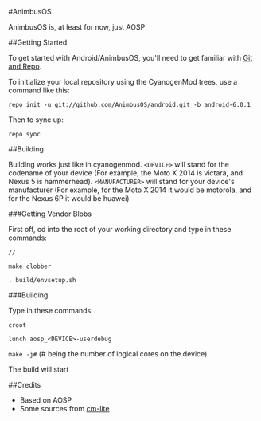 #AnimbusOS

AnimbusOS is, at least for now, just AOSP

##Getting Started

To get started with Android/AnimbusOS, you'll need to get
familiar with [Git and Repo](http://source.android.com/source/using-repo.html).

To initialize your local repository using the CyanogenMod trees, use a command like this:

`repo init -u git://github.com/AnimbusOS/android.git -b android-6.0.1`

Then to sync up:

`repo sync`

##Building

Building works just like in cyanogenmod. `<DEVICE>` will stand for the codename of your device (For example, the Moto X 2014 is victara, and Nexus 5 is hammerhead). `<MANUFACTURER>` will stand for your device's manufacturer (For example, for the Moto X 2014 it would be motorola, and for the Nexus 6P it would be huawei)

###Getting Vendor Blobs

First off, cd into the root of your working directory and type in these commands:

`//`

`make clobber`

`. build/envsetup.sh`

###Building

Type in these commands:

`croot`

`lunch aosp_<DEVICE>-userdebug`

`make -j#` (# being the number of logical cores on the device)

The build will start

##Credits
* Based on AOSP
* Some sources from [cm-lite](https://github.com/cm-lite)

